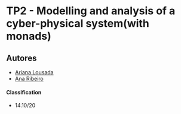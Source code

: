 # TP2 - Modelling and analysis of a cyber-physical system(with monads)

## Autores
 * [Ariana Lousada](https://github.com/AITK42)
 * [Ana Ribeiro](https://github.com/AnaPaulaMR)

#### Classification
 * 14.10/20
